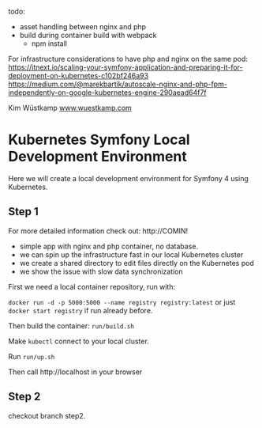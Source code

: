 todo:
- asset handling between nginx and php
- build during container build with webpack
    - npm install


For infrastructure considerations to have php and nginx on the same pod:
https://itnext.io/scaling-your-symfony-application-and-preparing-it-for-deployment-on-kubernetes-c102bf246a93
https://medium.com/@marekbartik/autoscale-nginx-and-php-fpm-independently-on-google-kubernetes-engine-290aead64f7f




Kim Wüstkamp
www.wuestkamp.com

# Kubernetes Symfony Local Development Environment

Here we will create a local development environment for Symfony 4 using Kubernetes.


## Step 1
For more detailed information check out: http://COMIN!

- simple app with nginx and php container, no database.
- we can spin up the infrastructure fast in our local Kubernetes cluster
- we create a shared directory to edit files directly on the Kubernetes pod
- we show the issue with slow data synchronization


First we need a local container repository, run with:

`docker run -d -p 5000:5000 --name registry registry:latest` or just `docker start registry` if run already before.

Then build the container: `run/build.sh`

Make `kubectl` connect to your local cluster.

Run `run/up.sh`


Then call http://localhost in your browser


## Step 2
checkout branch step2.